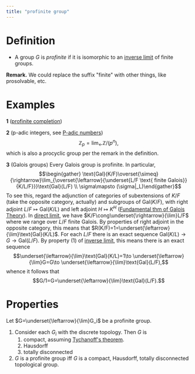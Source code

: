 ```yaml
---
title: "profinite group"
---
```


# Definition
- A group $G$ is *profinite* if it is isomorphic to an [inverse limit](<notes/ntpy/inverse limit.md>) of finite groups.

**Remark.** We could replace the suffix "finite" with other things, like prosolvable, etc.

# Examples
**1** ([profinite completion](<notes/ntpy/profinite completion.md>))

**2** (p-adic integers, see [P-adic numbers](<notes/ntpy/Definitions/Algebraic Number Theory/P-adic numbers.md>))
$$\mathbb{Z}_p=\lim_\leftarrow\mathbb{Z}/(p^n),$$ which is also a procyclic group per the remark in the definition.

**3** (Galois groups)
Every Galois group is profinite. In particular, $$\begin{gather} \text{Gal}(K/F)\overset{\simeq}{\rightarrow}\lim_{\overset{\leftarrow}{\underset{L/F \text{ finite Galois}}{K/L/F}}}\text{Gal}(L/F) \\ \sigma\mapsto (\sigma|_L)\end{gather}$$
To see this, regard the adjunction of categories of subextensions of $K/F$ (take the opposite category, actually) and subgroups of $\text{Gal}(K/F)$, with right adjoint $L/F\mapsto \text{Gal}(K/L)$ and left adjoint $H\mapsto K^H$ ([Fundamental thm of Galois Theory](<notes/ntpy/Theorems/Field Theory/Fundamental thm of Galois Theory.md>)). In [direct limit](<notes/ntpy/Definitions/Category theory/direct limit.md>), we have $K/F\cong\underset{\rightarrow}{\lim}L/F$ where we range over $L/F$ finite Galois. By properties of right adjoint in the opposite category, this means that $R(K/F)=1=\underset{\leftarrow}{\lim}\text{Gal}(K/L)$. For each $L/F$ there is an exact sequence $\text{Gal}(K/L)\to G\to \text{Gal}(L/F)$. By property (1) of [inverse limit](<notes/ntpy/inverse limit.md>), this means there is an exact sequence $$\underset{\leftarrow}{\lim}\text{Gal}(K/L)=1\to \underset{\leftarrow}{\lim}G=G\to \underset{\leftarrow}{\lim}\text{Gal}(L/F),$$ whence it follows that $$G/1=G=\underset{\leftarrow}{\lim}\text{Gal}(L/F).$$

# Properties
Let $G=\underset{\leftarrow}{\lim}G_i$ be a profinite group.
1. Consider each $G_i$ with the discrete topology. Then $G$ is 
	1. compact, assuming [Tychanoff's theorem](<notes/ntpy/Theorems/Tychanoff's theorem.md>). 
	2. Hausdorff
	3. totally disconnected
2. $G$ is a profinite group iff $G$ is a compact, Hausdorff, totally disconnected topological group.

